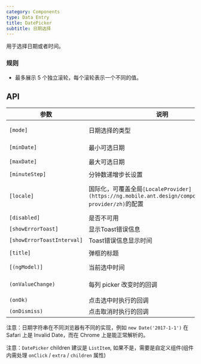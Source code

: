 ```yaml
---
category: Components
type: Data Entry
title: DatePicker
subtitle: 日期选择
---
```


用于选择日期或者时间。

### 规则
- 最多展示 5 个独立滚轮，每个滚轮表示一个不同的值。


## API

| 参数 | 说明 | 类型 | 默认值 |
|----|-----|------|------|
| `[mode]`| 日期选择的类型 | `'year' \| 'month' \| 'date' \| 'time' \| 'datetime'` | `'date'` |
| `[minDate]` | 最小可选日期 | `Date` | `2000-1-1` |
| `[maxDate]` | 最大可选日期 | `Date` | `2030-1-1` |
| `[minuteStep]` | 分钟数递增步长设置 | `number` | `1` |
| `[locale]` | 国际化，可覆盖全局`[LocaleProvider](https://ng.mobile.ant.design/components/locale-provider/zh)`的配置 | `{DatePickerLocale: {year, month, day, hour, minute, am?, pm?}, okText, dismissText }` | - |
| `[disabled]` | 是否不可用 | `boolean` | `false`  |
| `[showErrorToast]` | 显示Toast错误信息 | `boolean` | `true` |
| `[showErrorToastInterval]` | Toast错误信息显示时间 | `number` | `2000` |
| `[title]` | 弹框的标题 | `string \| TemplateRef` | - |
| `[(ngModel)]` | 当前选中时间 | `Date` | `new Date()` |
| `(onValueChange)` | 每列 picker 改变时的回调 | `EventEmitter<{date: object, index: string}>` | - |
| `(onOk)` | 点击选中时执行的回调 | `EventEmitter<Date>` | - |
| `(onDismiss)` | 点击取消时执行的回调 | `EventEmitter<void>` | - |

注意：日期字符串在不同浏览器有不同的实现，例如 `new Date('2017-1-1')` 在 Safari 上是 Invalid Date，而在 Chrome 上是能正常解析的。

注意：`DatePicker` children 建议是 `ListItem`, 如果不是，需要是自定义组件(组件内需处理 `onClick` / `extra` / `children` 属性)
